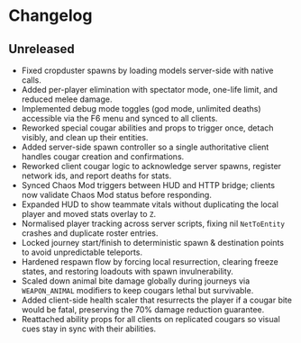 # Changelog

## Unreleased

- Fixed cropduster spawns by loading models server-side with native calls.
- Added per-player elimination with spectator mode, one-life limit, and reduced melee damage.
- Implemented debug mode toggles (god mode, unlimited deaths) accessible via the F6 menu and synced to all clients.
- Reworked special cougar abilities and props to trigger once, detach visibly, and clean up their entities.
- Added server-side spawn controller so a single authoritative client handles cougar creation and confirmations.
- Reworked client cougar logic to acknowledge server spawns, register network ids, and report deaths for stats.
- Synced Chaos Mod triggers between HUD and HTTP bridge; clients now validate Chaos Mod status before responding.
- Expanded HUD to show teammate vitals without duplicating the local player and moved stats overlay to `Z`.
- Normalised player tracking across server scripts, fixing nil `NetToEntity` crashes and duplicate roster entries.
- Locked journey start/finish to deterministic spawn & destination points to avoid unpredictable teleports.
- Hardened respawn flow by forcing local resurrection, clearing freeze states, and restoring loadouts with spawn invulnerability.
- Scaled down animal bite damage globally during journeys via `WEAPON_ANIMAL` modifiers to keep cougars lethal but survivable.
- Added client-side health scaler that resurrects the player if a cougar bite would be fatal, preserving the 70% damage reduction guarantee.
- Reattached ability props for all clients on replicated cougars so visual cues stay in sync with their abilities.
